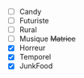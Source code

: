 - [ ] Candy
- [ ] Futuriste
- [ ] Rural
- [ ] Musique
~~Matrice~~
- [x] Horreur
- [x] Temporel
- [x] JunkFood
